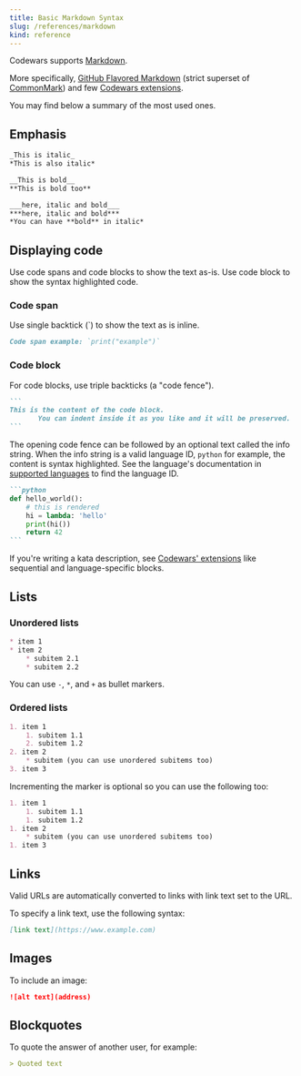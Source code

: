 ```yaml
---
title: Basic Markdown Syntax
slug: /references/markdown
kind: reference
---
```


Codewars supports [Markdown][wiki-markdown].

More specifically, [GitHub Flavored Markdown][gfm] (strict superset of [CommonMark][common-mark]) and few [Codewars extensions][extensions].

You may find below a summary of the most used ones.




## Emphasis

```markdown
_This is italic_
*This is also italic*

__This is bold__
**This is bold too**

___here, italic and bold___
***here, italic and bold***
*You can have **bold** in italic*
```






## Displaying code

Use code spans and code blocks to show the text as-is. Use code block to show the syntax highlighted code.

### Code span

Use single backtick (\`) to show the text as is inline.

```markdown
Code span example: `print("example")`
```

### Code block

For code blocks, use triple backticks (a "code fence").

````markdown
```
This is the content of the code block.
       You can indent inside it as you like and it will be preserved.
```
````

The opening code fence can be followed by an optional text called the info string. When the info string is a valid language ID, `python` for example, the content is syntax highlighted.
See the language's documentation in [supported languages](/languages/) to find the language ID.

````markdown
```python
def hello_world():
    # this is rendered
    hi = lambda: 'hello'
    print(hi())
    return 42 
```
````

If you're writing a kata description, see [Codewars' extensions][extensions] like sequential and language-specific blocks.






## Lists

### Unordered lists

```markdown
* item 1
* item 2
    * subitem 2.1
    * subitem 2.2
```

You can use `-`, `*`, and `+` as bullet markers.

### Ordered lists

```markdown
1. item 1
    1. subitem 1.1
    2. subitem 1.2
2. item 2
    * subitem (you can use unordered subitems too)
3. item 3
```

Incrementing the marker is optional so you can use the following too:

```markdown
1. item 1
    1. subitem 1.1
    1. subitem 1.2
1. item 2
    * subitem (you can use unordered subitems too)
1. item 3
```




## Links

Valid URLs are automatically converted to links with link text set to the URL.

To specify a link text, use the following syntax:

```markdown
[link text](https://www.example.com)
```






## Images

To include an image:

```markdown
![alt text](address)
```



## Blockquotes

To quote the answer of another user, for example:

```markdown
> Quoted text
```







<!--
TODO Add tutorial for writing readable comment with Markdown
TODO Add tutorial for formatting kata description
-->

[wiki-markdown]: https://en.wikipedia.org/wiki/Markdown
[common-mark]: https://commonmark.org/
[gfm]: https://github.github.com/gfm/
[extensions]: /references/markdown/extensions/
